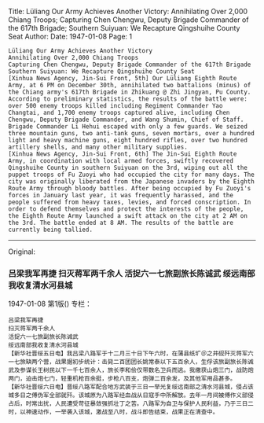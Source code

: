 Title: Lüliang Our Army Achieves Another Victory: Annihilating Over 2,000 Chiang Troops; Capturing Chen Chengwu, Deputy Brigade Commander of the 617th Brigade; Southern Suiyuan: We Recapture Qingshuihe County Seat
Author:
Date: 1947-01-08
Page: 1

    Lüliang Our Army Achieves Another Victory
    Annihilating Over 2,000 Chiang Troops
    Capturing Chen Chengwu, Deputy Brigade Commander of the 617th Brigade
    Southern Suiyuan: We Recapture Qingshuihe County Seat
    [Xinhua News Agency, Jin-Sui Front, 5th] Our Lüliang Eighth Route Army, at 6 PM on December 30th, annihilated two battalions (minus) of the Chiang army's 617th Brigade in Zhikuang @ Zhi Jingyan, Pu County. According to preliminary statistics, the results of the battle were: over 500 enemy troops killed including Regiment Commander Yao Changtai, and 1,700 enemy troops captured alive, including Chen Chengwu, Deputy Brigade Commander, and Wang Shumin, Chief of Staff. Brigade Commander Li Hehui escaped with only a few guards. We seized three mountain guns, two anti-tank guns, seven mortars, over a hundred light and heavy machine guns, eight hundred rifles, over two hundred artillery shells, and many other military supplies.
    [Xinhua News Agency, Jin-Sui Front, 6th] The Jin-Sui Eighth Route Army, in coordination with local armed forces, swiftly recovered Qingshuihe County in southern Suiyuan on the 3rd, wiping out all the puppet troops of Fu Zuoyi who had occupied the city for many days. The city was originally liberated from the Japanese invaders by the Eighth Route Army through bloody battles. After being occupied by Fu Zuoyi's forces in January last year, it was frequently harassed, and the people suffered from heavy taxes, levies, and forced conscription. In order to defend themselves and protect the interests of the people, the Eighth Route Army launched a swift attack on the city at 2 AM on the 3rd. The battle ended at 8 AM. The results of the battle are currently being tallied.



<hr /> 

Original: 


### 吕梁我军再捷  扫灭蒋军两千余人  活捉六一七旅副旅长陈诚武  绥远南部我收复清水河县城

1947-01-08
第1版()
专栏：

    吕梁我军再捷
    扫灭蒋军两千余人
    活捉六一七旅副旅长陈诚武
    绥远南部我收复清水河县城
    【新华社晋绥五日电】我吕梁八路军于十二月三十日下午六时，在蒲县纸圹＠之井砚歼灭蒋军六一七旅缺两个营，战果据初步统计：击毙二百团团长姚常泰以下五百余人，生俘该旅副旅长陈诚武及参谋长王树民以下一千七百余人，旅长李和侩仅带数名卫兵而逃。我缴获山炮三门，战防炮两门，迫击炮七门，轻重机枪百余挺，步枪八百支，炮弹二百余发，及其他军用品甚多。
    【新华社晋绥六日电】晋绥八路军配合地方武装于三日一举光复绥远南部之清水河县城，侵占该城多日之傅伪军全部就歼。该城原为八路军经血战从日寇手中所解放。去年一月间被傅作义部侵占后，时常出扰，人民遭受苛征暴敛强抓壮丁之苦。八路军为自卫与保护人民利益，乃于三日二时，以神速动作，一举袭入该城，激战至八时，战斗即告结束，战果正在清查中。
